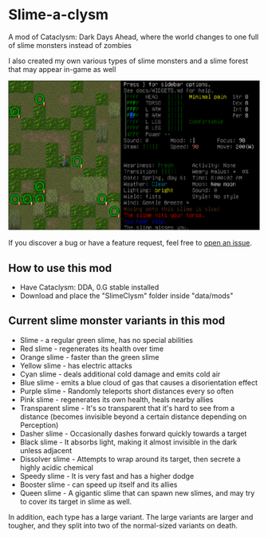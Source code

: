 # Slime-a-clysm

A mod of Cataclysm: Dark Days Ahead, where the world changes to one full of slime monsters instead of zombies

I also created my own various types of slime monsters and a slime forest that may appear in-game as well

![Slime Forest](./screenshot.png)

If you discover a bug or have a feature request, feel free to [open an issue](https://github.com/fungamer2-2/CDDA-Slime-a-clysm/issues/new).

## How to use this mod
- Have Cataclysm: DDA, 0.G stable installed 
- Download and place the "SlimeClysm" folder inside "data/mods" 

## Current slime monster variants in this mod
- Slime - a regular green slime, has no special abilities
- Red slime - regenerates its health over time
- Orange slime - faster than the green slime
- Yellow slime - has electric attacks
- Cyan slime - deals additional cold damage and emits cold air
- Blue slime - emits a blue cloud of gas that causes a disorientation effect
- Purple slime - Randomly teleports short distances every so often
- Pink slime - regenerates its own health, heals nearby allies
- Transparent slime - It's so transparent that it's hard to see from a distance (becomes invisible beyond a certain distance depending on Perception)
- Dasher slime - Occasionally dashes forward quickly towards a target
- Black slime - It absorbs light, making it almost invisible in the dark unless adjacent
- Dissolver slime - Attempts to wrap around its target, then secrete a highly acidic chemical
- Speedy slime - It is very fast and has a higher dodge
- Booster slime - can speed up itself and its allies
- Queen slime - A gigantic slime that can spawn new slimes, and may try to cover its target in slime as well.

In addition, each type has a large variant. The large variants are larger and tougher, and they split into two of the normal-sized variants on death.
